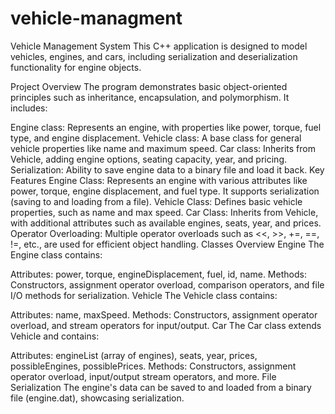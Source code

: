 # vehicle-managment
Vehicle Management System
This C++ application is designed to model vehicles, engines, and cars, including serialization and deserialization functionality for engine objects.

Project Overview
The program demonstrates basic object-oriented principles such as inheritance, encapsulation, and polymorphism. It includes:

Engine class: Represents an engine, with properties like power, torque, fuel type, and engine displacement.
Vehicle class: A base class for general vehicle properties like name and maximum speed.
Car class: Inherits from Vehicle, adding engine options, seating capacity, year, and pricing.
Serialization: Ability to save engine data to a binary file and load it back.
Key Features
Engine Class: Represents an engine with various attributes like power, torque, engine displacement, and fuel type. It supports serialization (saving to and loading from a file).
Vehicle Class: Defines basic vehicle properties, such as name and max speed.
Car Class: Inherits from Vehicle, with additional attributes such as available engines, seats, year, and prices.
Operator Overloading: Multiple operator overloads such as <<, >>, +=, ==, !=, etc., are used for efficient object handling.
Classes Overview
Engine
The Engine class contains:

Attributes: power, torque, engineDisplacement, fuel, id, name.
Methods: Constructors, assignment operator overload, comparison operators, and file I/O methods for serialization.
Vehicle
The Vehicle class contains:

Attributes: name, maxSpeed.
Methods: Constructors, assignment operator overload, and stream operators for input/output.
Car
The Car class extends Vehicle and contains:

Attributes: engineList (array of engines), seats, year, prices, possibleEngines, possiblePrices.
Methods: Constructors, assignment operator overload, input/output stream operators, and more.
File Serialization
The engine's data can be saved to and loaded from a binary file (engine.dat), showcasing serialization.
